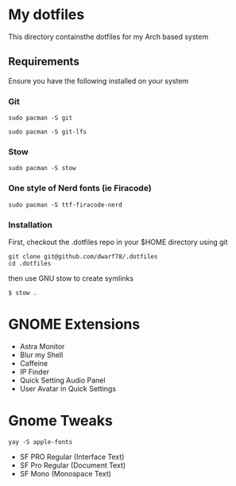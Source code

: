 # My dotfiles
This directory containsthe dotfiles for my Arch based system

## Requirements

Ensure you have the following installed on your system

### Git

```
sudo pacman -S git
```
```
sudo pacman -S git-lfs
```


### Stow

```
sudo pacman -S stow
```

### One style of Nerd fonts (ie Firacode)

```
sudo pacman -S ttf-firacode-nerd
```

### Installation

First, checkout the .dotfiles repo in your $HOME directory using git

```
git clone git@github.com/dwarf78/.dotfiles
cd .dotfiles
```

then use GNU stow to create symlinks

```
$ stow .
```

# GNOME Extensions

- Astra Monitor
- Blur my Shell
- Caffeine 
- IP Finder
- Quick Setting Audio Panel
- User Avatar in Quick Settings

# Gnome Tweaks

```
yay -S apple-fonts
```

- SF PRO Regular (Interface Text)
- SF Pro Regular (Document Text)
- SF Mono (Monospace Text)
